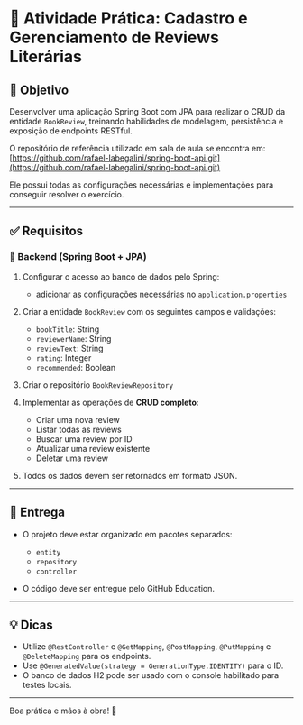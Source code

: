 
# 📘 Atividade Prática: Cadastro e Gerenciamento de Reviews Literárias

## 🎯 Objetivo

Desenvolver uma aplicação Spring Boot com JPA para realizar o CRUD da entidade `BookReview`, treinando habilidades de modelagem, persistência e exposição de endpoints RESTful.

O repositório de referência utilizado em sala de aula se encontra em: [https://github.com/rafael-labegalini/spring-boot-api.git](https://github.com/rafael-labegalini/spring-boot-api.git)

Ele possui todas as configurações necessárias e implementações para conseguir resolver o exercício.

---

## ✅ Requisitos

### 📌 Backend (Spring Boot + JPA)

1. Configurar o acesso ao banco de dados pelo Spring:
    - adicionar as configurações necessárias no `application.properties`

2. Criar a entidade `BookReview` com os seguintes campos e validações:
   - `bookTitle`: String
   - `reviewerName`: String
   - `reviewText`: String
   - `rating`: Integer
   - `recommended`: Boolean

3. Criar o repositório `BookReviewRepository`

4. Implementar as operações de **CRUD completo**:
   - Criar uma nova review
   - Listar todas as reviews
   - Buscar uma review por ID
   - Atualizar uma review existente
   - Deletar uma review

3. Todos os dados devem ser retornados em formato JSON.

---

## 📂 Entrega

- O projeto deve estar organizado em pacotes separados:
  - `entity`
  - `repository`
  - `controller`

- O código deve ser entregue pelo GitHub Education.

---

## 💡 Dicas

- Utilize `@RestController` e `@GetMapping`, `@PostMapping`, `@PutMapping` e `@DeleteMapping` para os endpoints.
- Use `@GeneratedValue(strategy = GenerationType.IDENTITY)` para o ID.
- O banco de dados H2 pode ser usado com o console habilitado para testes locais.

---

Boa prática e mãos à obra! 🚀
